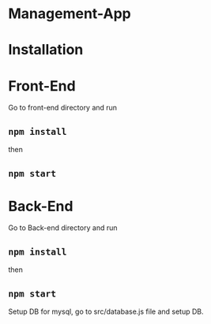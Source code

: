# Management-App

# Installation

# Front-End

Go to front-end directory and run
## `npm install`
then
## `npm start`

# Back-End

Go to Back-end directory and run
## `npm install`
then
## `npm start`

Setup DB for mysql, go to src/database.js file and setup DB.
